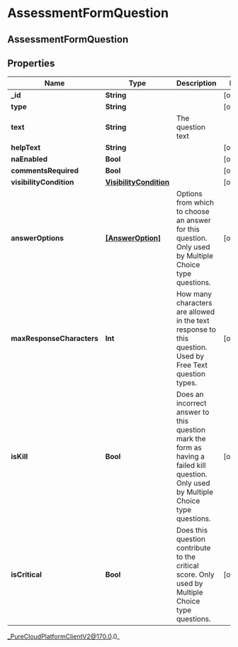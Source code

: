 # AssessmentFormQuestion

## AssessmentFormQuestion

## Properties

|Name | Type | Description | Notes|
|------------ | ------------- | ------------- | -------------|
| **_id** | **String** |  | [optional] |
| **type** | **String** |  | [optional] |
| **text** | **String** | The question text | |
| **helpText** | **String** |  | [optional] |
| **naEnabled** | **Bool** |  | [optional] |
| **commentsRequired** | **Bool** |  | [optional] |
| **visibilityCondition** | [**VisibilityCondition**](VisibilityCondition) |  | [optional] |
| **answerOptions** | [**[AnswerOption]**]([AnswerOption]) | Options from which to choose an answer for this question. Only used by Multiple Choice type questions. | [optional] |
| **maxResponseCharacters** | **Int** | How many characters are allowed in the text response to this question. Used by Free Text question types. | [optional] |
| **isKill** | **Bool** | Does an incorrect answer to this question mark the form as having a failed kill question. Only used by Multiple Choice type questions. | [optional] |
| **isCritical** | **Bool** | Does this question contribute to the critical score. Only used by Multiple Choice type questions. | [optional] |



_PureCloudPlatformClientV2@170.0.0_
